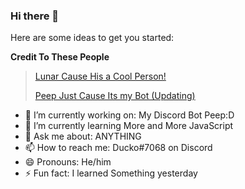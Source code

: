 ### Hi there 👋

Here are some ideas to get you started:

**Credit To These People**
> [Lunar Cause His a Cool Person!](https://discord.gg/GA2Y4jzk9n)
> 
> [Peep Just Cause Its my Bot (Updating)](https://discord.gg/g8zDJ8jPn8)
>
- 🔭 I’m currently working on: My Discord Bot Peep:D
- 🌱 I’m currently learning More and More JavaScript
- 💬 Ask me about: ANYTHING
- 📫 How to reach me: Ducko#7068 on Discord
- 😄 Pronouns: He/him
- ⚡ Fun fact: I learned Something yesterday

